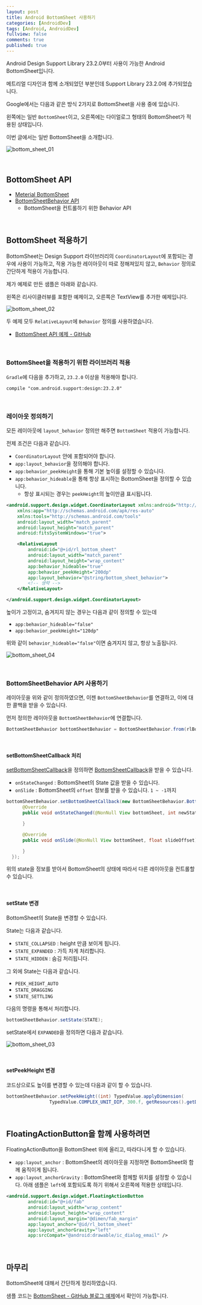 ```yaml
---
layout: post
title: Android BottomSheet 사용하기
categories: [AndroidDev]
tags: [Android, AndroidDev]
fullview: false
comments: true
published: true
---
```


Android Design Support Library 23.2.0부터 사용이 가능한 Android BottomSheet입니다.

메트리얼 디자인과 함께 소개되었던 부분인데 Support Library 23.2.0에 추가되었습니다.

Google에서는 다음과 같은 방식 2가지로 BottomSheet을 사용 중에 있습니다.

왼쪽에는 일반 `BottomSheet`이고, 오른쪽에는 다이얼로그 형태의 BottomSheet가 적용된 상태입니다.

이번 글에서는 일반 BottomSheet을 소개합니다.

![bottom_sheet_01]


<br />

## BottomSheet API

- [Meterial BottomSheet](https://material.google.com/components/bottom-sheets.html)
- [BottomSheetBehavior API](https://developer.android.com/reference/android/support/design/widget/BottomSheetBehavior.html?utm_campaign=android_launch_supportlibrary23.2_022216&utm_source=anddev&utm_medium=blog)
  - BottomSheet을 컨트롤하기 위한 Behavior API


<br />

## BottomSheet 적용하기

BottomSheet는 Design Support 라이브러리의 `CoordinatorLayout`에 포함되는 경우에 사용이 가능하고, 적용 가능한 레이아웃이 따로 정해져있지 않고, `Behavior` 정의로 간단하게 적용이 가능합니다.

제가 예제로 만든 샘플은 아래와 같습니다.

왼쪽은 리사이클러뷰를 포함한 예제이고, 오른쪽은 TextView를 추가한 예제입니다.

![bottom_sheet_02]

두 예제 모두 `RelativeLayout`에 `Behavior` 정의를 사용하였습니다.

- [BottomSheet API 예제 - GitHub](https://github.com/taehwandev/Android-BlogExample/tree/BottomSheetExample)


<br />

### BottomSheet을 적용하기 위한 라이브러리 적용

`Gradle`에 다음을 추가하고, `23.2.0` 이상을 적용해야 합니다.

```
compile "com.android.support:design:23.2.0"
```


<br />

### 레이아웃 정의하기

모든 레이아웃에 `layout_behavior` 정의만 해주면 `BottomSheet` 적용이 가능합니다.

전제 조건은 다음과 같습니다.

- `CoordinatorLayout` 안에 포함되어야 합니다.
- `app:layout_behavior`을 정의해야 합니다.
- `app:behavior_peekHeight`을 통해 기본 높이를 설정할 수 있습니다.
- `app:behavior_hideable`을 통해 항상 표시하는 BottomSheet을 정의할 수 있습니다.
  - 항상 표시되는 경우는 `peekHeight`의 높이만큼 표시됩니다.

```xml
<android.support.design.widget.CoordinatorLayout xmlns:android="http://schemas.android.com/apk/res/android"
    xmlns:app="http://schemas.android.com/apk/res-auto"
    xmlns:tools="http://schemas.android.com/tools"
    android:layout_width="match_parent"
    android:layout_height="match_parent"
    android:fitsSystemWindows="true">

    <RelativeLayout
        android:id="@+id/rl_bottom_sheet"
        android:layout_width="match_parent"
        android:layout_height="wrap_content"
        app:behavior_hideable="true"
        app:behavior_peekHeight="200dp"
        app:layout_behavior="@string/bottom_sheet_behavior">
        <!-- 생략 -->
    </RelativeLayout>

</android.support.design.widget.CoordinatorLayout>
```

높이가 고정이고, 숨겨지지 않는 경우는 다음과 같이 정의할 수 있는데

- `app:behavior_hideable="false"`
- `app:behavior_peekHeight="120dp"`

위와 같이 `behavior_hideable="false"`이면 숨겨지지 않고, 항상 노출됩니다.

![bottom_sheet_04]


<br />

### BottomSheetBehavior API 사용하기

레이아웃을 위와 같이 정의하였으면, 이젠 `BottomSheetBehavior`를 연결하고, 이에 대한 콜백을 받을 수 있습니다.

먼저 정의한 레이아웃을 `BottomSheetBehavior`에 연결합니다.

```java
BottomSheetBehavior bottomSheetBehavior = BottomSheetBehavior.from(rlBottomSheet);
```

<br />

#### setBottomSheetCallback 처리

<a href="https://developer.android.com/reference/android/support/design/widget/BottomSheetBehavior.html#setBottomSheetCallback(android.support.design.widget.BottomSheetBehavior.BottomSheetCallback)">setBottomSheetCallback</a>을 정의하면 [BottomSheetCallback](https://developer.android.com/reference/android/support/design/widget/BottomSheetBehavior.BottomSheetCallback.html)을 받을 수 있습니다.

- `onStateChanged` : BottomSheet의 State 값을 받을 수 있습니다.
- `onSlide` : BottomSheet의 `offset` 정보를 받을 수 있습니다. `1 ~ -1`까지

```java
bottomSheetBehavior.setBottomSheetCallback(new BottomSheetBehavior.BottomSheetCallback() {
      @Override
      public void onStateChanged(@NonNull View bottomSheet, int newState) {

      }

      @Override
      public void onSlide(@NonNull View bottomSheet, float slideOffset) {

      }
  });
```

위의 state을 정보를 받아서 BottomSheet의 상태에 따라서 다른 레이아웃을 컨트롤할 수 있습니다.


<br />

#### setState 변경

BottomSheet의 State을 변경할 수 있습니다.

State는 다음과 같습니다.

- `STATE_COLLAPSED` : height 만큼 보이게 됩니다.
- `STATE_EXPANDED` : 가득 차게 처리합니다.
- `STATE_HIDDEN` : 숨김 처리됩니다.

그 외에 State는 다음과 같습니다.

- `PEEK_HEIGHT_AUTO`
- `STATE_DRAGGING`
- `STATE_SETTLING`

다음의 명령을 통해서 처리합니다.

```java
bottomSheetBehavior.setState(STATE);
```

setState에서 `EXPANDED`을 정의하면 다음과 같습니다.

![bottom_sheet_03]

<br />

#### setPeekHeight 변경

코드상으로도 높이를 변경할 수 있는데 다음과 같이 할 수 있습니다.

```java
bottomSheetBehavior.setPeekHeight((int) TypedValue.applyDimension(
                TypedValue.COMPLEX_UNIT_DIP, 300.f, getResources().getDisplayMetrics()));
```


<br />

## FloatingActionButton을 함께 사용하려면

FloatingActionButton을 BottomSheet 위에 올리고, 따라다니게 할 수 있습니다.

- `app:layout_anchor` : BottomSheet의 레이아웃을 지정하면 BottomSheet와 함께 움직이게 됩니다.
- `app:layout_anchorGravity` : BottomSheet와 함께할 위치를 설정할 수 있습니다. 아래 샘플은 `left`에 포함되도록 하기 위해서 오른쪽에 적용한 상태입니다.

```xml
<android.support.design.widget.FloatingActionButton
        android:id="@+id/fab"
        android:layout_width="wrap_content"
        android:layout_height="wrap_content"
        android:layout_margin="@dimen/fab_margin"
        app:layout_anchor="@id/rl_bottom_sheet"
        app:layout_anchorGravity="left"
        app:srcCompat="@android:drawable/ic_dialog_email" />
```


<br />

## 마무리

BottomSheet에 대해서 간단하게 정리하였습니다.

샘플 코드는 [BottomSheet - GitHub 블로그 예제](https://github.com/taehwandev/Android-BlogExample/tree/BottomSheetExample)에서 확인이 가능합니다.


[bottom_sheet_01]: /images/2016/2016-12-11-Android-BottomSheet-Intro/bottom_sheet_01.png
[bottom_sheet_02]: /images/2016/2016-12-11-Android-BottomSheet-Intro/bottom_sheet_02.png
[bottom_sheet_03]: /images/2016/2016-12-11-Android-BottomSheet-Intro/bottom_sheet_03.png
[bottom_sheet_04]: /images/2016/2016-12-11-Android-BottomSheet-Intro/bottom_sheet_04.png
